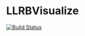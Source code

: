 # LLRBVisualize

[![Build Status](https://travis-ci.org/netoelgrande/LLRBVisualize.jl.svg?branch=master)](https://travis-ci.org/netoelgrande/LLRBVisualize.jl)
